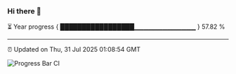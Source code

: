 ### Hi there 👋

⏳ Year progress { █████████████████▁▁▁▁▁▁▁▁▁▁▁▁▁ } 57.82 %

---

⏰ Updated on Thu, 31 Jul 2025 01:08:54 GMT

![Progress Bar CI](https://github.com/code-lakshay/GitHub-Actions-Demo/workflows/Progress%20Bar%20CI/badge.svg)
